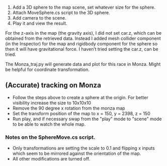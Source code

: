1. Add a 3D sphere to the map scene, set whatever size for the sphere.
2. Attach MoveSphere.cs script to the 3D sphere.
3. Add camera to the scene.
4. Play it and view the result.

For the z-axis in the map (the gravity axis), I did not set car.z, which can be obtained from the retrieved data. Instead I added mesh collider component (in the Inspector) for the map and rigidbody component for the sphere so then it will have gravitational force. I haven’t tried setting the car.z, can be tried.

The Monza_traj.py will generate data and plot for this race in Monza. Might be helpful for coordinate transformation.


## (Accurate) tracking on Monza
- Follow the steps above to create a sphere at the origin. For better visibility increase the size to 10x10x10
- Remove the 90 degree x rotation from the monza map
- Set the transform position of the map to x = 150, y = 2398, z = 150
- Run play, and if necessary swap from the "play" mode to "scene" mode to be able to watch the whole map.

### Notes on the SphereMove.cs script.
- Only transformations are setting the scale to 0.1 and flipping x inputs which seem to be mirrored against the orientation of the map.
- All other modifications are turned off.
